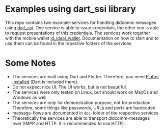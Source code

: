 # Examples using dart_ssi library

This repo contains two example-services for handling didcomm messages using [dart_ssi](https://github.com/b2cm/dart_ssi/tree/didcomm). One service is able to issue credentials, the other one is able to request presentations of this credentials. The services work together with the mobile wallet [id_ideal_wallet](https://github.com/b2cm/id_ideal_wallet). Documentation on how to start and to use them can be found in the repective folders of the services.

# Some Notes
- The services are built using Dart and Flutter. Therefore, you need [Flutter installed](https://docs.flutter.dev/get-started/install?gclid=EAIaIQobChMIsJz9uuPS-QIVLBkGAB3bjw0sEAAYASAAEgK9K_D_BwE&gclsrc=aw.ds) (Dart is included there).
- Do not expect nice UI. The UI works, but is not beautiful.
- The services were only tested on Linux, but should work on MacOs and Windows as well
- The services are only for demonstration purpose, not for production. Therefore, some things like passwords, URLs and ports are hardcoded.
- message-flows are documented in `doc`-folder of the respective services
- Theoretically the services are able to transport didcomm-messages over XMPP and HTTP. It is recommended to use HTTP.
